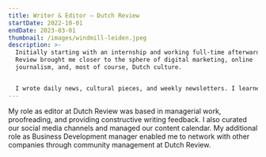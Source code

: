 ```yaml
---
title: Writer & Editor – Dutch Review
startDate: 2022-10-01
endDate: 2023-03-01
thumbnail: /images/windmill-leiden.jpeg
description: >-
  Initially starting with an internship and working full-time afterwards, Dutch
  Review brought me closer to the sphere of digital marketing, online
  journalism, and, most of course, Dutch culture.


  I wrote daily news, cultural pieces, and weekly newsletters. I learned how to write clearly and adhere to certain writing style guides. Additionally, I became more familiar with SEO writing techniques, sponsored articles, and affiliate material.
---
```

M﻿y role as editor at Dutch Review was based in managerial work, proofreading, and providing constructive writing feedback. I also curated our social media channels and managed our content calendar. My additional role as Business Development manager enabled me to network with other companies through community management at Dutch Review.
